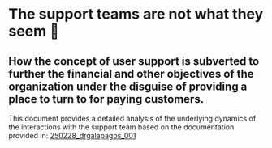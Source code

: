 # The support teams are not what they seem 🦉
## How the concept of user support is subverted to further the financial and other objectives of the organization under the disguise of providing a place to turn to for paying customers.

This document provides a detailed analysis of the underlying dynamics of the interactions with the support team based on the documentation provided in: [250228_drgalapagos_001](./250228_drgalapagos_001.mmd)

